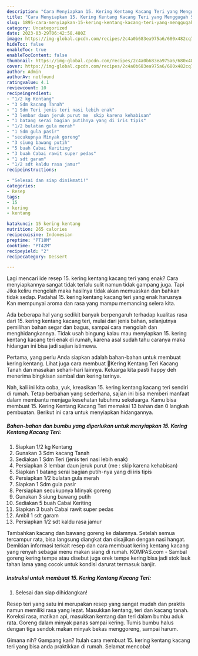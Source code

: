```yaml
---
description: "Cara Menyiapkan 15. Kering Kentang Kacang Teri yang Menggugah Selera, Buat Buka Puasa Bikin Ngiler"
title: "Cara Menyiapkan 15. Kering Kentang Kacang Teri yang Menggugah Selera, Buat Buka Puasa Bikin Ngiler"
slug: 1895-cara-menyiapkan-15-kering-kentang-kacang-teri-yang-menggugah-selera-buat-buka-puasa-bikin-ngiler
category: Uncategorized
date: 2023-03-29T06:42:58.480Z
image: https://img-global.cpcdn.com/recipes/2c4a0b683ea975a6/680x482cq70/15-kering-kentang-kacang-teri-foto-resep-utama.jpg
hideToc: false
enableToc: true
enableTocContent: false
thumbnail: https://img-global.cpcdn.com/recipes/2c4a0b683ea975a6/680x482cq70/15-kering-kentang-kacang-teri-foto-resep-utama.jpg
cover: https://img-global.cpcdn.com/recipes/2c4a0b683ea975a6/680x482cq70/15-kering-kentang-kacang-teri-foto-resep-utama.jpg
author: Admin
authorAv: notfound
ratingvalue: 4.1
reviewcount: 10
recipeingredient:
- "1/2 kg Kentang"
- "3 Sdm kacang Tanah"
- "1 Sdm Teri jenis teri nasi lebih enak"
- "3 lembar daun jeruk purut me  skip karena kehabisan"
- "1 batang serai bagian putihnya yang di iris tipis"
- "1/2 bulatan gula merah"
- "1 Sdm gula pasir"
- "secukupnya Minyak goreng"
- "3 siung bawang putih"
- "5 buah Cabai Keriting"
- "3 buah Cabai rawit super pedas"
- "1 sdt garam"
- "1/2 sdt kaldu rasa jamur"
recipeinstructions:

- "Selesai dan siap dinikmati!"
categories:
- Resep
tags:
- 15
- kering
- kentang

katakunci: 15 kering kentang 
nutrition: 265 calories
recipecuisine: Indonesian
preptime: "PT18M"
cooktime: "PT42M"
recipeyield: "2"
recipecategory: Dessert

---
```



Lagi mencari ide resep 15. kering kentang kacang teri yang enak? Cara menyiapkannya sangat tidak terlalu sulit namun tidak gampang juga. Tapi Jika keliru mengolah maka hasilnya tidak akan memuaskan dan bahkan tidak sedap. Padahal 15. kering kentang kacang teri yang enak harusnya Kan mempunyai aroma dan rasa yang mampu memancing selera kita.


Ada beberapa hal yang sedikit banyak berpengaruh terhadap kualitas rasa dari 15. kering kentang kacang teri, mulai dari jenis bahan, selanjutnya pemilihan bahan segar dan bagus, sampai cara mengolah dan menghidangkannya. Tidak usah bingung kalau mau menyiapkan 15. kering kentang kacang teri enak di rumah, karena asal sudah tahu caranya maka hidangan ini bisa jadi sajian istimewa.

Pertama, yang perlu Anda siapkan adalah bahan-bahan untuk membuat kering kentang. Lihat juga cara membuat 🌸Kering Kentang Teri Kacang Tanah dan masakan sehari-hari lainnya. Keluarga kita pasti happy deh menerima bingkisan sambal dan kering terinya.


Nah, kali ini kita coba, yuk, kreasikan 15. kering kentang kacang teri sendiri di rumah. Tetap berbahan yang sederhana, sajian ini bisa memberi manfaat dalam membantu menjaga kesehatan tubuhmu sekeluarga. Kamu bisa membuat 15. Kering Kentang Kacang Teri memakai 13 bahan dan 0 langkah pembuatan. Berikut ini cara untuk menyiapkan hidangannya.

<!--inarticleads1-->

##### Bahan-bahan dan bumbu yang diperlukan untuk menyiapkan 15. Kering Kentang Kacang Teri:

1. Siapkan 1/2 kg Kentang
1. Gunakan 3 Sdm kacang Tanah
1. Sediakan 1 Sdm Teri (jenis teri nasi lebih enak)
1. Persiapkan 3 lembar daun jeruk purut (me : skip karena kehabisan)
1. Siapkan 1 batang serai bagian putih-nya yang di iris tipis
1. Persiapkan 1/2 bulatan gula merah
1. Siapkan 1 Sdm gula pasir
1. Persiapkan secukupnya Minyak goreng
1. Gunakan 3 siung bawang putih
1. Sediakan 5 buah Cabai Keriting
1. Siapkan 3 buah Cabai rawit super pedas
1. Ambil 1 sdt garam
1. Persiapkan 1/2 sdt kaldu rasa jamur


Tambahkan kacang dan bawang goreng ke dalamnya. Setelah semua tercampur rata, bisa langsung diangkat dan disajikan dengan nasi hangat. Demikian informasi terkait resep dan cara membuat kering kentang kacang yang renyah sebagai menu makan siang di rumah. KOMPAS.com - Sambal goreng kering tempe atau disebut juga orek tempe kering bisa jadi stok lauk tahan lama yang cocok untuk kondisi darurat termasuk banjir. 

<!--inarticleads2-->

##### Instruksi untuk membuat 15. Kering Kentang Kacang Teri:


1. Selesai dan siap dihidangkan!

Resep teri yang satu ini merupakan resep yang sangat mudah dan praktis namun memiliki rasa yang lezat. Masukkan kentang, teri dan kacang tanah. Koreksi rasa, matikan api, masukkan kentang dan teri dalam bumbu aduk rata. Goreng dalam minyak panas sampai kering. Tumis bumbu halus dengan tiga sendok makan minyak bekas menggoreng, sampai harum. 

Gimana nih? Gampang kan? Itulah cara membuat 15. kering kentang kacang teri yang bisa anda praktikkan di rumah. Selamat mencoba!

